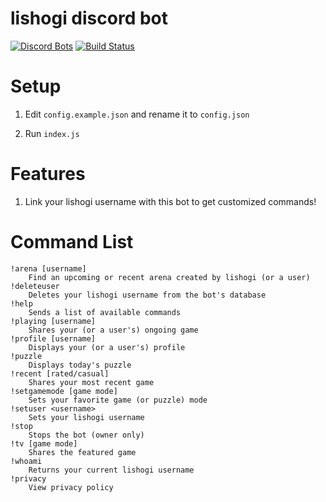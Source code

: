 # lishogi discord bot
[![Discord Bots](https://discordbots.org/api/widget/status/842330057841049600.svg)](https://discordbots.org/bot/842330057841049600)
[![Build Status](https://github.com/ddugovic/lishogi-discord/workflows/Node.js%20CI/badge.svg)](https://github.com/ddugovic/lishogi-discord/actions?query=workflow%3A%22Node.js+CI%22)

# Setup

1. Edit `config.example.json` and rename it to `config.json`

2. Run `index.js`

# Features

1. Link your lishogi username with this bot to get customized commands!

# Command List
```
!arena [username]
    Find an upcoming or recent arena created by lishogi (or a user)
!deleteuser
    Deletes your lishogi username from the bot's database
!help
    Sends a list of available commands
!playing [username]
    Shares your (or a user's) ongoing game
!profile [username]
    Displays your (or a user's) profile
!puzzle
    Displays today's puzzle
!recent [rated/casual]
    Shares your most recent game
!setgamemode [game mode]
    Sets your favorite game (or puzzle) mode
!setuser <username>
    Sets your lishogi username
!stop
    Stops the bot (owner only)
!tv [game mode]
    Shares the featured game
!whoami
    Returns your current lishogi username
!privacy
    View privacy policy
```
